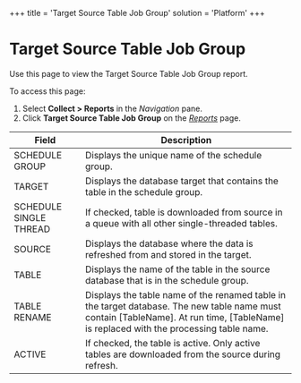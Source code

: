 +++
title = 'Target Source Table Job Group'
solution = 'Platform'
+++

# Target Source Table Job Group

<div class="use">

Use this page to view the Target Source Table Job Group report.

</div>

To access this page:

1.  Select <span style="font-weight: bold;">Collect \> Reports</span> in
    the <span style="font-style: italic;">Navigation</span> pane.
2.  Click <span style="font-weight: bold;">Target Source Table Job
    Group</span> on the *[Reports](Reports.htm)*
page.

| Field                  | Description                                                                                                                                                                                |
| ---------------------- | ------------------------------------------------------------------------------------------------------------------------------------------------------------------------------------------ |
| SCHEDULE GROUP         | Displays the unique name of the schedule group.                                                                                                                                            |
| TARGET                 | Displays the database target that contains the table in the schedule group.                                                                                                                |
| SCHEDULE SINGLE THREAD | If checked, table is downloaded from source in a queue with all other single-threaded tables.                                                                                              |
| SOURCE                 | Displays the database where the data is refreshed from and stored in the target.                                                                                                           |
| TABLE                  | Displays the name of the table in the source database that is in the schedule group.                                                                                                       |
| TABLE RENAME           | Displays the table name of the renamed table in the target database. The new table name must contain \[TableName\]. At run time, \[TableName\] is replaced with the processing table name. |
| ACTIVE                 | If checked, the table is active. Only active tables are downloaded from the source during refresh.                                                                                         |
